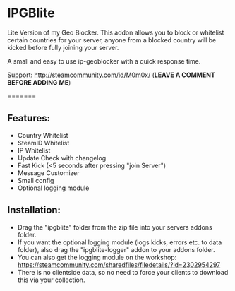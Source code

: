 # IPGBlite
Lite Version of my Geo Blocker. 
This addon allows you to block or whitelist certain countries for your server, anyone from a blocked country will be kicked before fully joining your server.

A small and easy to use ip-geoblocker with a quick response time.

Support: http://steamcommunity.com/id/M0m0x/ (**LEAVE A COMMENT BEFORE ADDING ME**)

=======


## Features:
- Country Whitelist
- SteamID Whitelist
- IP Whitelist
- Update Check with changelog
- Fast Kick (<5 seconds after pressing "join Server")
- Message Customizer
- Small config
- Optional logging module


## Installation:
- Drag the "ipgblite" folder from the zip file into your servers addons folder.
- If you want the optional logging module (logs kicks, errors etc. to data folder), also drag the "ipgblite-logger" addon to your addons folder.
- You can also get the logging module on the workshop: https://steamcommunity.com/sharedfiles/filedetails/?id=2302954297
- There is no clientside data, so no need to force your clients to download this via your collection.
